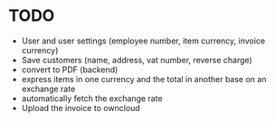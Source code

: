 # TODO

* User and user settings (employee number, item currency, invoice currency)
* Save customers (name, address, vat number, reverse charge)
* convert to PDF (backend)
* express items in one currency and the total in another base on an exchange rate
* automatically fetch the exchange rate
* Upload the invoice to owncloud
